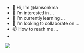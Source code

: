 - 👋 Hi, I’m @lamsonkma
- 👀 I’m interested in ...
- 🌱 I’m currently learning ...
- 💞️ I’m looking to collaborate on ...
- 📫 How to reach me ...
- 
![](https://encrypted-tbn0.gstatic.com/images?q=tbn:ANd9GcTa1-z0Q7cUh5TlfWc6T48nKfPKfQQPc2nM6w&usqp=CAU)





<!---
lamsonkma/lamsonkma is a ✨ special ✨ repository because its `README.md` (this file) appears on your GitHub profile.
You can click the Preview link to take a look at your changes.
--->
